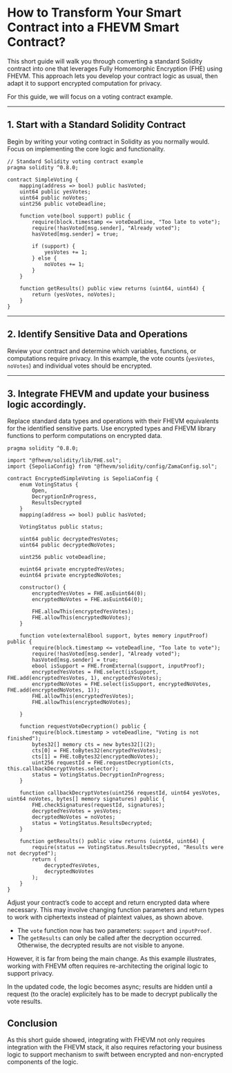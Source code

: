 # How to Transform Your Smart Contract into a FHEVM Smart Contract?

This short guide will walk you through converting a standard Solidity contract into one that leverages Fully Homomorphic Encryption (FHE) using FHEVM. This approach lets you develop your contract logic as usual, then adapt it to support encrypted computation for privacy.

For this guide, we will focus on a voting contract example.

---

## 1. Start with a Standard Solidity Contract

Begin by writing your voting contract in Solidity as you normally would. Focus on implementing the core logic and functionality.

```solidity
// Standard Solidity voting contract example
pragma solidity ^0.8.0;

contract SimpleVoting {
    mapping(address => bool) public hasVoted;
    uint64 public yesVotes;
    uint64 public noVotes;
    uint256 public voteDeadline;

    function vote(bool support) public {
        require(block.timestamp <= voteDeadline, "Too late to vote");
        require(!hasVoted[msg.sender], "Already voted");
        hasVoted[msg.sender] = true;

        if (support) {
            yesVotes += 1;
        } else {
            noVotes += 1;
        }
    }

    function getResults() public view returns (uint64, uint64) {
        return (yesVotes, noVotes);
    }
}
```

---

## 2. Identify Sensitive Data and Operations

Review your contract and determine which variables, functions, or computations require privacy. 
In this example, the vote counts (`yesVotes`, `noVotes`) and individual votes should be encrypted.

---

## 3. Integrate FHEVM and update your business logic accordingly.

Replace standard data types and operations with their FHEVM equivalents for the identified sensitive parts. Use encrypted types and FHEVM library functions to perform computations on encrypted data.

```solidity
pragma solidity ^0.8.0;

import "@fhevm/solidity/lib/FHE.sol";
import {SepoliaConfig} from "@fhevm/solidity/config/ZamaConfig.sol";

contract EncryptedSimpleVoting is SepoliaConfig {
    enum VotingStatus {
        Open,
        DecryptionInProgress,
        ResultsDecrypted
    }
    mapping(address => bool) public hasVoted;

    VotingStatus public status;

    uint64 public decryptedYesVotes;
    uint64 public decryptedNoVotes;

    uint256 public voteDeadline;

    euint64 private encryptedYesVotes;
    euint64 private encryptedNoVotes;

    constructor() {
        encryptedYesVotes = FHE.asEuint64(0);
        encryptedNoVotes = FHE.asEuint64(0);

        FHE.allowThis(encryptedYesVotes);
        FHE.allowThis(encryptedNoVotes);
    }

    function vote(externalEbool support, bytes memory inputProof) public {
        require(block.timestamp <= voteDeadline, "Too late to vote");
        require(!hasVoted[msg.sender], "Already voted");
        hasVoted[msg.sender] = true;
        ebool isSupport = FHE.fromExternal(support, inputProof);
        encryptedYesVotes = FHE.select(isSupport, FHE.add(encryptedYesVotes, 1), encryptedYesVotes);
        encryptedNoVotes = FHE.select(isSupport, encryptedNoVotes, FHE.add(encryptedNoVotes, 1));
        FHE.allowThis(encryptedYesVotes);
        FHE.allowThis(encryptedNoVotes);
        
    }

    function requestVoteDecryption() public {
        require(block.timestamp > voteDeadline, "Voting is not finished");
        bytes32[] memory cts = new bytes32[](2);
        cts[0] = FHE.toBytes32(encryptedYesVotes);
        cts[1] = FHE.toBytes32(encryptedNoVotes);
        uint256 requestId = FHE.requestDecryption(cts, this.callbackDecryptVotes.selector);
        status = VotingStatus.DecryptionInProgress;
    }

    function callbackDecryptVotes(uint256 requestId, uint64 yesVotes, uint64 noVotes, bytes[] memory signatures) public {
        FHE.checkSignatures(requestId, signatures);
        decryptedYesVotes = yesVotes;
        decryptedNoVotes = noVotes;
        status = VotingStatus.ResultsDecrypted;
    }

    function getResults() public view returns (uint64, uint64) {
        require(status == VotingStatus.ResultsDecrypted, "Results were not decrypted");
        return (
            decryptedYesVotes,
            decryptedNoVotes
        );
    }
}
```

Adjust your contract’s code to accept and return encrypted data where necessary. This may involve changing function parameters and return types to work with ciphertexts instead of plaintext values, as shown above.

- The `vote` function now has two parameters: `support` and `inputProof`.
- The `getResults` can only be called after the decryption occurred. Otherwise, the decrypted results are not visible to anyone. 

However, it is far from being the main change. As this example illustrates, working with FHEVM often requires re-architecting the original logic to support privacy. 

In the updated code, the logic becomes async; results are hidden until a request (to the oracle) explicitely has to be made to decrypt publically the vote results.

## Conclusion

As this short guide showed, integrating with FHEVM not only requires integration with the FHEVM stack, it also requires refactoring your business logic to support mechanism to swift between encrypted and non-encrypted components of the logic. 